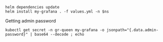 ```shell
helm dependencies update
helm install my-grafana . -f values.yml -n $ns
```

Getting admin password
```shell
kubectl get secret -n gr-queen my-grafana -o jsonpath="{.data.admin-password}" | base64 --decode ; echo
```